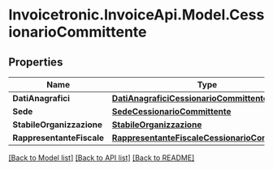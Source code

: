 # Invoicetronic.InvoiceApi.Model.CessionarioCommittente

## Properties

Name | Type | Description | Notes
------------ | ------------- | ------------- | -------------
**DatiAnagrafici** | [**DatiAnagraficiCessionarioCommittente**](DatiAnagraficiCessionarioCommittente.md) |  | [optional] 
**Sede** | [**SedeCessionarioCommittente**](SedeCessionarioCommittente.md) |  | [optional] 
**StabileOrganizzazione** | [**StabileOrganizzazione**](StabileOrganizzazione.md) |  | [optional] 
**RappresentanteFiscale** | [**RappresentanteFiscaleCessionarioCommittente**](RappresentanteFiscaleCessionarioCommittente.md) |  | [optional] 

[[Back to Model list]](../README.md#documentation-for-models) [[Back to API list]](../README.md#documentation-for-api-endpoints) [[Back to README]](../README.md)


